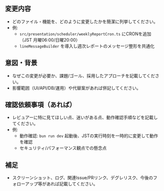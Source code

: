 ## 変更内容
- どのファイル・機能を、どのように変更したかを簡潔に列挙してください。
- 例:
  - `src/presentation/scheduler/weeklyReportCron.ts` にCRONを追加（JST 月曜06:00/日曜20:00）
  - `lineMessageBuilder` を導入し週次レポートのメッセージ整形を共通化

## 意図・背景
- なぜこの変更が必要か、課題/ゴール、採用したアプローチを記載してください。
- 影響範囲（UI/API/DB/運用）や代替案があれば併記してください。

## 確認依頼事項（あれば）
- レビュアーに特に見てほしい点、迷いがある点、動作確認手順などを記載してください。
- 例:
  - 動作確認: `bun run dev` 起動後、JSTの実行時刻を一時的に変更して動作を確認
  - セキュリティ/パフォーマンス観点での懸念点

## 補足
- スクリーンショット、ログ、関連Issue/PRリンク、デグレリスク、今後のフォローアップ等があれば記載してください。


